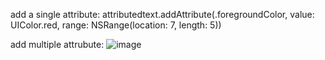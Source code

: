 add a single attribute:
attributedtext.addAttribute(.foregroundColor, value: UIColor.red, range: NSRange(location: 7, length: 5))

add multiple attrubute:
![image](https://user-images.githubusercontent.com/81428296/146293996-2e9d60f6-5e5d-4b63-8a83-b9f934e9cd7c.png)
